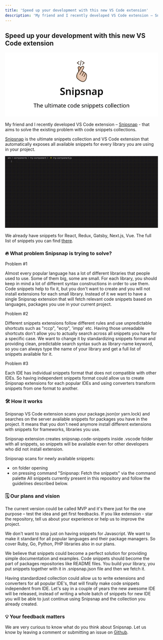 ```yaml
---
title: 'Speed up your development with this new VS Code extension'
description: 'My friend and I recently developed VS Code extension – Snipsnap that aims to solve the existing problem with code snippets collections.'
---
```


## Speed up your development with this new VS Code extension

![Speed up your development with this new VS Code extension](ogimage.webp)

My friend and I recently developed VS Code extension – [Snipsnap](https://github.com/snipsnapdev/snipsnap) - that aims to solve the existing problem with code snippets collections.

[Snipsnap](https://github.com/snipsnapdev/snipsnap) is the ultimate snippets collection and VS Code extension that automatically exposes all available snippets for every library you are using in your project.

![Snipsnap](snipsnap.gif)

We already have snippets for React, Redux, Gatsby, Next.js, Vue. The full list of snippets you can find [there](https://github.com/snipsnapdev/snipsnap/tree/master/snippets/javascript).

### 🔥 What problem Snipsnap is trying to solve?

Problem #1

Almost every popular language has a lot of different libraries that people used to use. Some of them big, some are small. For each library, you should keep in mind a lot of different syntax constructions in order to use them. Code snippets help to fix it, but you don't want to create and you will not install extensions for each small library. Instead of it we want to have a single Snipsnap extension that will fetch relevant code snippets based on languages, packages you use in your current project.

Problem #2

Different snippets extensions follow different rules and use unpredictable shortcuts such as "rccp", "ecrp", 'impp' etc. Having those unreadable shortcuts don't allow you to actually search across all snippets you have for a specific case. We want to change it by standardizing snippets format and providing clean, predictable search syntax such as library-name keyword, so you can always type the name of your library and get a full list of snippets available for it.

Problem #3

Each IDE has individual snippets format that does not compatible with other IDEs. So having independent snippets format could allow us to create Snipsnap extensions for each popular IDEs and using converters transform snippets from one format to another.

### 🛠️ How it works

Snipsnap VS Code extension scans your package.json(or yarn.lock) and searches on the server available snippets for packages you have in the project. It means that you don't need anymore install different extensions with snippets for frameworks, libraries you use.

Snipsnap extension creates snipsnap.code-snippets inside .vscode folder with all snippets, so snippets will be available even for other developers who did not install extension.

Snipsnap scans for newly available snippets:

- on folder opening
- on pressing command "Snipsnap: Fetch the snippets" via the command palette All snippets currently present in this repository and follow the guidelines described below.

### 🗓️ Our plans and vision

The current version could be called MVP and it's there just for the one purpose – test the idea and get first feedbacks. If you like extension - star the repository, tell us about your experience or help us to improve the project.

We don't want to stop just on having snippets for Javascript. We want to make it standard for all popular languages and their package managers. So cover Ruby, Go, Python, PHP libraries also in our plans.

We believe that snippets could become a perfect solution for providing simple documentation and examples. Code snippets should become the part of packages repositories like README files. You build your library, you put snippets together with it in .snipsnap.json file and then we fetch it.

Having standardized collection could allow us to write extensions and converters for all popular IDE's, that will finally make code snippets independent from IDE. Let's say in a couple of years the new awesome IDE will be released, instead of writing a whole batch of snippets for new IDE you will be able to just continue using Snipsnap and the collection you already created.

### 💡 Your feedback matters

We are very curious to know what do you think about Snipsnap. Let us know by leaving a comment or submitting an issue on [Github](https://github.com/snipsnapdev/snipsnap).
